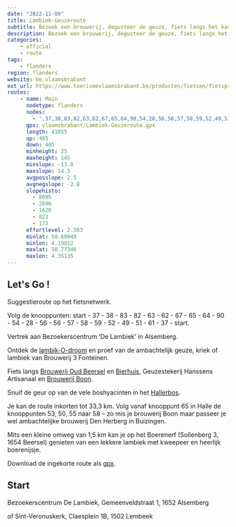 ```yaml
---
date: "2022-11-09"
title: Lambiek-Geuzeroute
subtitle: Bezoek een brouwerij, degusteer de geuze, fiets langs het kasteel van Beersel en door het prachtige Hallerbos
description: Bezoek een brouwerij, degusteer de geuze, fiets langs het kasteel van Beersel en door het prachtige Hallerbos. Kuier even rond in Halle of blaas even uit op het zonneterras van Boelekewis in Huizingen. De lekkernijen en de mooie afwisselende natuur maken de flinke kuitenbijters van het sterk heuvelachtige landschap meer dan goed!
categories:
    - official
    - route
tags:
    - flanders
region: flanders
website: be.vlaamsbrabant
ext_url: https://www.toerismevlaamsbrabant.be/producten/fietsen/fietsproducten/geuzeroute/index.html
routes:
    - name: Main
      nodetype: flanders
      nodes:
        - ',37,38,83,82,63,62,67,65,64,90,54,28,56,56,57,58,59,52,49,51,61,37,'
      gpx: vlaamsbrabant/Lambiek-Geuzeroute.gpx
      length: 41055
      up: 485
      down: 485
      minheight: 25
      maxheight: 145
      minslope: -13.8
      maxslope: 14.5
      avgposslope: 2.5
      avgnegslope: -2.8
      slopehisto:
        - 8095
        - 2846
        - 1620
        - 823
        - 173
      effortlevel: 2.563
      minlat: 50.69949
      minlon: 4.19812
      maxlat: 50.77346
      maxlon: 4.35135
---
```


## Let's Go ! 

Suggestieroute op het fietsnetwerk.

Volg de knooppunten: start - 37 - 38 - 83 - 82 - 63 - 62 - 67 - 65 - 64 - 90 - 54 - 28 - 56 - 56 - 57 - 58 - 59 - 52 - 49 - 51 - 61 - 37 - start.

Vertrek aan Bezoekerscentrum ‘De Lambiek’ in Alsemberg.

Ontdek de [lambik-O-droom](https://www.toerismevlaamsbrabant.be/producten/eten-en-drinken/cafe-en-restaurant/lambikodroom/) en proef van de ambachtelijk geuze, kriek of lambiek van Brouwerij 3 Fonteinen.

Fiets langs [Brouwerij Oud Beersel](https://www.toerismevlaamsbrabant.be/producten/bezoeken/bezienswaardigheden/brouwerij-oudbeersel/) en [Bierhuis](https://www.toerismevlaamsbrabant.be/producten/eten-en-drinken/cafe-en-restaurant/bierhuis-oud-beersel/), Geuzestekerij Hanssens Artisanaal en [Brouwerij Boon](https://www.toerismevlaamsbrabant.be/producten/bezoeken/bezienswaardigheden/brouwerij-boon/).

Snuif de geur op van de vele boshyacinten in het [Hallerbos](https://www.toerismevlaamsbrabant.be/producten/bezoeken/bezienswaardigheden/hallerbos/).

Je kan de route inkorten tot 33,3 km. Volg vanaf knooppunt 65 in Halle de knooppunten 53, 50, 55 naar 58 – zo mis je brouwerij Boon maar passeer je wel ambachtelijke brouwerij Den Herberg in Buizingen.

Mits een kleine omweg van 1,5 km kan je op het Boerenerf (Sollenberg 3, 1654 Beersel) genieten van een lekkere lambiek met kweepeer en heerlijk boerenijsje.

Download de ingekorte route als [gpx](https://www.toerismevlaamsbrabant.be/Images/lambiek-geuzeroute-korteversie_tcm251-152208.gpx).

## Start

Bezoekerscentrum De Lambiek, Gemeenveldstraat 1, 1652 Alsemberg

of Sint-Veronuskerk, Claesplein 1B, 1502 Lembeek
